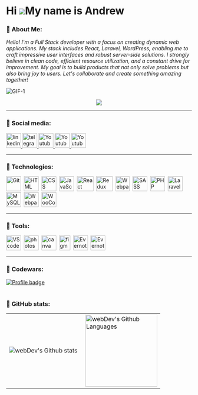 Hi ![](https://user-images.githubusercontent.com/18350557/176309783-0785949b-9127-417c-8b55-ab5a4333674e.gif)My name is Andrew
==============================================================================================================================

### :closed_book: **About Me:**

 *Hello! I'm a Full Stack developer with a focus on creating dynamic web applications. My stack includes React, Laravel, WordPress, enabling me to craft impressive user interfaces and robust server-side solutions. I strongly believe in clean code, efficient resource utilization, and a constant drive for improvement. My goal is to build products that not only solve problems but also bring joy to users. Let's collaborate and create something amazing together!*

![GIF-1](https://raw.githubusercontent.com/FilimonovAlexey/FilimonovAlexey/50be29f8a24667802c3fa5393c879a2db3caf641/assets/github-snake.svg)

<p align="center">
<img src="https://raw.githubusercontent.com/trinib/trinib/a5f17399d881c5651a89bfe4a621014b08346cf0/images/marquee.svg">

---

### 📘 **Social media:**

  <div id="badges">
    <a href="https://www.linkedin.com/in/andrew-lokotosh-32867128a/" target="_blank">
      <img src="https://cdn-icons-png.flaticon.com/512/2504/2504799.png" width="40" height="40" alt="linkedin" />
    </a>
    <a href="https://t.me/always_youngg" target="_blank">
      <img src="https://cdn-icons-png.flaticon.com/512/2111/2111646.png" width="40" height="40" alt="telegram group" />
    </a>
    <a href="https://www.instagram.com/andrloko/" target="_blank">
      <img src="https://cdn-icons-png.flaticon.com/128/3955/3955024.png" width="40" height="40" alt="Youtube"/>
    </a>
    <a href="https://twitter.com/1mMatix" target="_blank">
      <img src="https://cdn-icons-png.flaticon.com/128/3670/3670151.png" width="40" height="40" alt="Youtube"/>
    </a>
    <a href="https://ru.pinterest.com/1mMatix" target="_blank">
      <img src="https://cdn-icons-png.flaticon.com/128/1377/1377257.png" width="40" height="40" alt="Youtube"/>
    </a>

  </div>

---

### 📗 **Technologies:**

<div>
  <img src="https://git-scm.com/images/logos/downloads/Git-Icon-1788C.png" title="Git" alt="Git" width="40" height="40"/>&nbsp
  <img src="https://cdn-icons-png.flaticon.com/128/1051/1051277.png" title="HTML" alt="HTML" width="40" height="40"/>&nbsp
  <img src="https://cdn-icons-png.flaticon.com/128/732/732190.png" title="CSS" alt="CSS" width="40" height="40"/>&nbsp
  <img src="https://cdn-icons-png.flaticon.com/128/5968/5968292.png" title="JavaScript" alt="JavaScript" width="40" height="40"/>&nbsp
  <img src="https://upload.wikimedia.org/wikipedia/commons/thumb/a/a7/React-icon.svg/2300px-React-icon.svg.png" title="React" alt="React" width="45" height="40"/>&nbsp
  <img src="https://static-00.iconduck.com/assets.00/redux-icon-2048x1945-ahvhunxp.png" title="Redux" alt="Redux" width="45" height="40"/>&nbsp
  <img src="https://seeklogo.com/images/W/webpack-logo-9E66EE203A-seeklogo.com.png" title="Webpack" alt="Webpack" width="38" height="40"/>&nbsp
  <img src="https://sass-lang.com/assets/img/styleguide/seal-color.png" title="SASS" alt="SASS" width="40" height="40"/>&nbsp
  <img src="https://cdn-icons-png.flaticon.com/128/919/919830.png" title="PHP" alt="PHP" width="40" height="40"/>&nbsp
  <img src="https://upload.wikimedia.org/wikipedia/commons/thumb/9/9a/Laravel.svg/1200px-Laravel.svg.png" title="Laravel" alt="Laravel" width="40" height="40"/>&nbsp;
  <img src="https://cdn-icons-png.flaticon.com/128/5968/5968313.png" title="MySQL" alt="MySQL" width="40" height="40"/>&nbsp;
  <img src="https://upload.wikimedia.org/wikipedia/commons/thumb/9/98/WordPress_blue_logo.svg/1024px-WordPress_blue_logo.svg.png" title="Webpack" alt="Webpack" width="40" height="40"/>&nbsp;
  <img src="https://s3.amazonaws.com/cmscritic.mediasite.org/assets/products/woocommerce/logo-1664499314299.png?v=1689111447961" title="WooCommerce" alt="WooCommerce" width="40" height="40"/>&nbsp;
  <!-- <img src="https://github.com/devicons/devicon/blob/master/icons/redux/redux-original.svg" title="redux" alt="redux" width="40" height="40"/>&nbsp; -->
</div>

---

### 📙 **Tools:**

<div>
  <img src="https://upload.wikimedia.org/wikipedia/commons/thumb/9/9a/Visual_Studio_Code_1.35_icon.svg/2048px-Visual_Studio_Code_1.35_icon.svg.png" title="VS code" alt="VS code" width="40" height="40"/>&nbsp;
  <img src="https://ibb.co/brPp8NW" title="photoshop" alt="photoshop" width="40" height="40"/>&nbsp;
  <img src="https://upload.wikimedia.org/wikipedia/commons/thumb/0/08/Canva_icon_2021.svg/2048px-Canva_icon_2021.svg.png" title="canva" alt="canva" width="40" height="40"/>&nbsp;
  <img src="https://upload.wikimedia.org/wikipedia/commons/thumb/3/33/Figma-logo.svg/1667px-Figma-logo.svg.png" title="figma" alt="figma" width="30" height="40"/>&nbsp;
  <img src="https://cdn.icon-icons.com/icons2/2592/PNG/512/evernote_logo_icon_154465.png" title="Evernote" alt="Evernote" width="40" height="40"/>&nbsp;
  <img src="https://upload.wikimedia.org/wikipedia/commons/thumb/0/01/FileZilla_logo.svg/380px-FileZilla_logo.svg.png?20170527113000" title="Evernote" alt="Evernote" width="40" height="40"/>&nbsp;
</div>

---

### :ledger: **Codewars:**

[![Profile badge](https://www.codewars.com/users/AndrLoko/badges/large)](https://www.codewars.com/users/AndrLoko)
<br /><br />

### 📓 **GitHub stats:**

<table>
  <tr>
    <td>
      <img align="left" src="https://github-readme-stats.vercel.app/api?username=AndrLoko&show_icons=true&theme=dark#gh-dark-mode-only)](https://github.com/AndrLoko/github-readme-stats#gh-dark-mode-only" alt="webDev's Github stats" />
    </td>
    <td>
      <img height="195px" align="right" alt="webDev's Github Languages" src="https://github-readme-stats-sigma-five.vercel.app/api/top-langs/?username=MrStanDu33&layout=compact&theme=dark" />
    </td>
  </tr>
</table>
